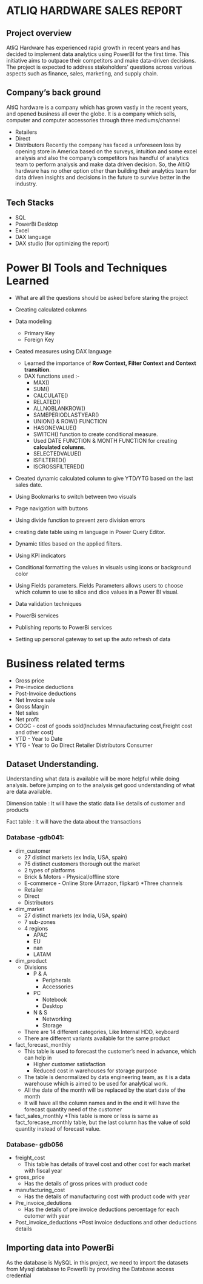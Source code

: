 # ATLIQ HARDWARE SALES REP0RT
## Project overview
AtliQ Hardware has experienced rapid growth in recent years and has decided to implement data analytics using PowerBI for the first time. 
This initiative aims to outpace their competitors and make data-driven decisions. The project is expected to address stakeholders' questions across various aspects such as
finance, sales, marketing, and supply chain.
## Company’s back ground
AltiQ hardware is a company which has grown vastly in the recent years, and opened business all over the globe. It is a company which sells, computer and computer accessories through three mediums/channel
* Retailers
* Direct
* Distributors
Recently the company has faced a unforeseen loss by opening store in America based on the surveys, intuition and some excel analysis and also the company’s competitors has handful of analytics team to perform analysis and make data driven decision. So, the AltiQ hardware has no other option other than building their analytics team for data driven insights and decisions in the future to survive better in the industry.

## Tech Stacks

* SQL
* PowerBi Desktop
* Excel
* DAX language
* DAX studio (for optimizing the report)
# Power BI Tools and Techniques Learned
* What are all the questions should be asked before staring the project
* Creating calculated columns
* Data modeling
  * Primary Key
  * Foreign Key
* Ceated measures using DAX language
     * Learned the importance of **Row Context, Filter Context and Context transition**.
     * DAX functions used :-
        * MAX()
        * SUM()
        * CALCULATE()
        * RELATED()
        * ALLNOBLANKROW()
        * SAMEPERIODLASTYEAR()
        * UNION() & ROW() FUNCTION
        * HASONEVALUE()
        * SWITCH() function to create conditional measure.
        * Used DATE FUNCTION & MONTH FUNCTION for creating **calculated columns**.
        * SELECTEDVALUE()
        * ISFILTERED()
        * ISCROSSFILTERED()
  
*  Created dynamic calculated column to give YTD/YTG based on the last sales date.   
* Using Bookmarks to switch between two visuals
* Page navigation with buttons
* Using divide function to prevent zero division errors
* creating date table using m language in Power Query Editor.
* Dynamic titles based on the applied filters.
* Using KPI indicators
* Conditional formatting the values in visuals using icons or background color
* Using Fields parameters. Fields Parameters allows users to choose which column to use to slice and dice values in a Power BI visual. 
* Data validation techniques
* PowerBi services
* Publishing reports to PowerBi services
* Setting up personal gateway to set up the auto refresh of data
# Business related terms
* Gross price
* Pre-invoice deductions
* Post-Invoice deductions
* Net Invoice sale
* Gross Margin
* Net sales
* Net profit
* COGC - cost of goods sold(Includes Mmnaufacturing cost,Freight cost and other cost)
* YTD - Year to Date
* YTG - Year to Go
Direct
Retailer
Distributors
Consumer

## Dataset Understanding.
Understanding what data is available will be more helpful while doing analysis. before jumping on to the analysis get good understanding of what are data available.

 Dimension table : It will have the static data like details of customer and products

 Fact table : It will have the data about the transactions

  ### Database -gdb041:
 * dim_customer
   * 27 distinct markets (ex India, USA, spain)
   * 75 distinct customers thorough out the market
   * 2 types of platforms
   * Brick & Motors - Physical/offline store
   * E-commerce - Online Store (Amazon, flipkart)
   *Three channels
    * Retailer
    * Direct
    *  Distributors
 * dim_market
   * 27 distinct markets (ex India, USA, spain)
   * 7 sub-zones
   * 4 regions
     * APAC
     * EU
     * nan
     * LATAM
* dim_product
  * Divisions
      * P & A
        * Peripherals
        * Accessories
      * PC
        * Notebook
        * Desktop
      * N & S
        * Networking
        * Storage
  * There are 14 different categories, Like Internal HDD, keyboard
  * There are different variants available for the same product
* fact_forecast_monthly
   * This table is used to forecast the customer’s need in advance, which can help in
     * Higher customer satisfaction
     * Reduced cost in warehouses for storage purpose
   * The table is denormalized by data engineering team, as it is a data warehouse which is aimed to be used for analytical work.
   * All the date of the month will be replaced by the start date of the month
   * It will have all the column names and in the end it will have the forecast quantity need of the customer
* fact_sales_monthly
  *This table is more or less is same as fact_forecase_monthly table, but the last column has the value of sold quantity instead of forecast value.
### Database- gdb056
 * freight_cost
   * This table has details of travel cost and other cost for each market with fiscal year
 * gross_price
   * Has the details of gross prices with product code
 * manufacturing_cost
   * Has the details of manufacturing cost with product code with year
 * Pre_invoice_dedutions
   * Has the details of pre invoice deductions percentage for each cutomer with year
  * Post_invoice_deductions
 *Post invoice deductions and other deductions details
## Importing data into PowerBi
As the database is MySQL in this project, we need to import the datasets from Mysql database to PowerBi by providing the Database access credential
